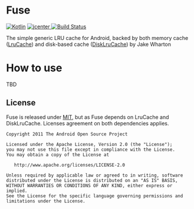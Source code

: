 # Fuse

[ ![Kotlin](https://img.shields.io/badge/Kotlin-1.3.50-blue.svg)](http://kotlinlang.org) [ ![jcenter](https://api.bintray.com/packages/kittinunf/maven/Fuse/images/download.svg) ](https://bintray.com/kittinunf/maven/Fuse/_latestVersion) [![Build Status](https://travis-ci.org/kittinunf/Fuse.svg?branch=master)](https://travis-ci.org/kittinunf/Fuse)


The simple generic LRU cache for Android, backed by both memory cache ([LruCache](http://developer.android.com/reference/android/util/LruCache.html)) and disk-based cache ([DiskLruCache](https://github.com/JakeWharton/DiskLruCache)) by Jake Wharton 

# How to use

TBD

## License

Fuse is released under [MIT](https://opensource.org/licenses/MIT), but as Fuse depends on LruCache and DiskLruCache. Licenses agreement on both dependencies applies.

```
Copyright 2011 The Android Open Source Project

Licensed under the Apache License, Version 2.0 (the "License");
you may not use this file except in compliance with the License.
You may obtain a copy of the License at

   http://www.apache.org/licenses/LICENSE-2.0

Unless required by applicable law or agreed to in writing, software
distributed under the License is distributed on an "AS IS" BASIS,
WITHOUT WARRANTIES OR CONDITIONS OF ANY KIND, either express or implied.
See the License for the specific language governing permissions and
limitations under the License.
```

